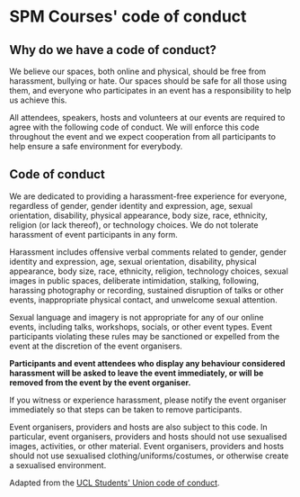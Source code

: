 # SPM Courses' code of conduct

## Why do we have a code of conduct?
We believe our spaces, both online and physical, should be free from harassment, bullying or hate. Our spaces should be safe for all those using them, and everyone who participates in an event has a responsibility to help us achieve this.

All attendees, speakers, hosts and volunteers at our events are required to agree with the following code of conduct. We will enforce this code throughout the event and we expect cooperation from all participants to help ensure a safe environment for everybody.

## Code of conduct
We are dedicated to providing a harassment-free experience for everyone, regardless of gender, gender identity and expression, age, sexual orientation, disability, physical appearance, body size, race, ethnicity, religion (or lack thereof), or technology choices. We do not tolerate harassment of event participants in any form.

Harassment includes offensive verbal comments related to gender, gender identity and expression, age, sexual orientation, disability, physical appearance, body size, race, ethnicity, religion, technology choices, sexual images in public spaces, deliberate intimidation, stalking, following, harassing photography or recording, sustained disruption of talks or other events, inappropriate physical contact, and unwelcome sexual attention.

Sexual language and imagery is not appropriate for any of our online events, including talks, workshops, socials, or other event types. Event participants violating these rules may be sanctioned or expelled from the event at the discretion of the event organisers.

**Participants and event attendees who display any behaviour considered harassment will be asked to leave the event immediately, or will be removed from the event by the event organiser.**

If you witness or experience harassment, please notify the event organiser immediately so that steps can be taken to remove participants.

Event organisers, providers and hosts are also subject to this code. In particular, event organisers, providers and hosts should not use sexualised images, activities, or other material. Event organisers, providers and hosts should not use sexualised clothing/uniforms/costumes, or otherwise create a sexualised environment.

Adapted from the [UCL Students' Union code of conduct](https://studentsunionucl.org/events-code-of-conduct).